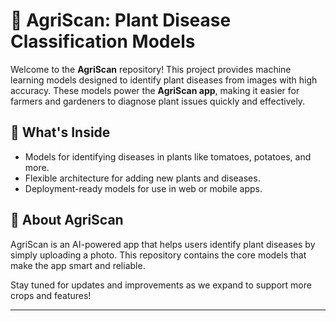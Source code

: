 # 🌾 AgriScan: Plant Disease Classification Models  

Welcome to the **AgriScan** repository! This project provides machine learning models designed to identify plant diseases from images with high accuracy. These models power the **AgriScan app**, making it easier for farmers and gardeners to diagnose plant issues quickly and effectively.  

## 🌱 What's Inside  
- Models for identifying diseases in plants like tomatoes, potatoes, and more.  
- Flexible architecture for adding new plants and diseases.  
- Deployment-ready models for use in web or mobile apps.  

## 🚀 About AgriScan  
AgriScan is an AI-powered app that helps users identify plant diseases by simply uploading a photo. This repository contains the core models that make the app smart and reliable.  

Stay tuned for updates and improvements as we expand to support more crops and features!  

---  
